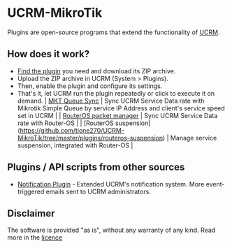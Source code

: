 # UCRM-MikroTik

Plugins are open-source programs that extend the functionality of [UCRM](https://ucrm.ubnt.com/). 

## How does it work?
* [Find the plugin](https://github.com/tjone270/UCRM-MikroTik/tree/master/plugins) you need and download its ZIP archive.
* Upload the ZIP archive in UCRM (System > Plugins).
* Then, enable the plugin and configure its settings.
* That's it, let UCRM run the plugin repeatedly or click to execute it on demand.
| [MKT&nbsp;Queue&nbsp;Sync](https://github.com/tjone270/UCRM-MikroTik/tree/master/plugins/mkt-queue-sync) | Sync UCRM Service Data rate with Mikrotik Simple Queue by service IP Address and client's service speed set in UCRM |
| [RouterOS&nbsp;packet&nbsp;manager](https://github.com/tjone270/UCRM-MikroTik/tree/master/plugins/routeros-packet-manager) | Sync UCRM Service Data rate with Router-OS |
| [RouterOS&nbsp;suspension] (https://github.com/tjone270/UCRM-MikroTik/tree/master/plugins/routeros-suspension) | Manage service suspension, integrated with Router-OS |
## Plugins / API scripts from other sources
* [Notification Plugin](https://community.ubnt.com/t5/UCRM-MikroTik/Notification-Plugin/td-p/2541572) - Extended UCRM's notification system. More event-triggered emails sent to UCRM administrators.  

## Disclaimer 
The software is provided "as is", without any warranty of any kind. Read more in the [licence](https://github.com/tjone270/UCRM-MikroTik/blob/master/LICENSE)
